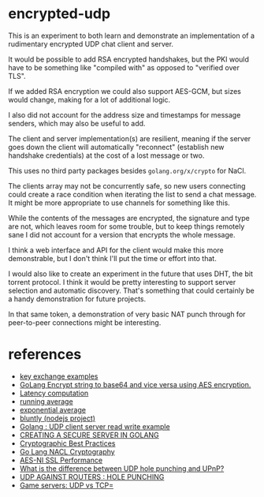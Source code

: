 
# encrypted-udp

This is an experiment to both learn and demonstrate an implementation of a rudimentary encrypted UDP chat client and server.

It would be possible to add RSA encrypted handshakes, but the PKI would have to be something like "compiled with" as opposed to "verified over TLS".

If we added RSA encryption we could also support AES-GCM, but sizes would change, making for a lot of additional logic.

I also did not account for the address size and timestamps for message senders, which may also be useful to add.

The client and server implementation(s) are resilient, meaning if the server goes down the client will automatically "reconnect" (establish new handshake credentials) at the cost of a lost message or two.

This uses no third party packages besides `golang.org/x/crypto` for NaCl.

The clients array may not be concurrently safe, so new users connecting could create a race condition when iterating the list to send a chat message.  It might be more appropriate to use channels for something like this.

While the contents of the messages are encrypted, the signature and type are not, which leaves room for some trouble, but to keep things remotely sane I did not account for a version that encrypts the whole message.

I think a web interface and API for the client would make this more demonstrable, but I don't think I'll put the time or effort into that.

I would also like to create an experiment in the future that uses DHT, the bit torrent protocol.  I think it would be pretty interesting to support server selection and automatic discovery.  That's something that could certainly be a handy demonstration for future projects.

In that same token, a demonstration of very basic NAT punch through for peer-to-peer connections might be interesting.


# references

- [key exchange examples](https://github.com/golang/crypto/blob/master/ssh/kex.go)
- [GoLang Encrypt string to base64 and vice versa using AES encryption.](https://gist.github.com/manishtpatel/8222606)
- [Latency computation](https://gamedev.stackexchange.com/questions/105196/how-to-measure-packet-latency)
- [running average](https://github.com/RobinUS2/golang-moving-average)
- [exponential average](https://stackoverflow.com/questions/12538959/algorithm-for-counting-things-by-the-second-and-maintaining-a-running-average)
- [bluntly (nodejs project)](https://github.com/danoctavian/bluntly)
- [Golang : UDP client server read write example](https://socketloop.com/tutorials/golang-udp-client-server-read-write-example)
- [CREATING A SECURE SERVER IN GOLANG](https://austburn.me/blog/golang-server.html)
- [Cryptographic Best Practices](https://gist.github.com/atoponce/07d8d4c833873be2f68c34f9afc5a78a)
- [Go Lang NACL Cryptography](https://8gwifi.org/docs/go-nacl.jsp)
- [AES-NI SSL Performance](https://calomel.org/aesni_ssl_performance.html)
- [What is the difference between UDP hole punching and UPnP?](https://superuser.com/questions/617263/what-is-the-difference-between-udp-hole-punching-and-upnp)
- [UDP AGAINST ROUTERS : HOLE PUNCHING](http://jwhsmith.net/2014/03/udp-routers-hole-punching/)
- [Game servers: UDP vs TCP=](https://1024monkeys.wordpress.com/2014/04/01/game-servers-udp-vs-tcp/)
